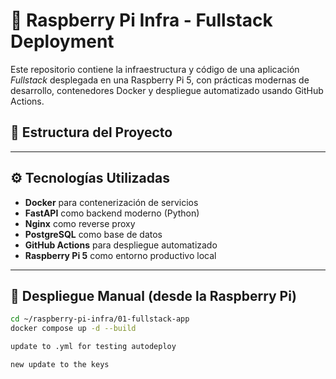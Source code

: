 # 🚀 Raspberry Pi Infra - Fullstack Deployment

Este repositorio contiene la infraestructura y código de una aplicación *Fullstack* desplegada en una Raspberry Pi 5, con prácticas modernas de desarrollo, contenedores Docker y despliegue automatizado usando GitHub Actions.

## 🧱 Estructura del Proyecto


---

## ⚙️ Tecnologías Utilizadas

- **Docker** para contenerización de servicios
- **FastAPI** como backend moderno (Python)
- **Nginx** como reverse proxy
- **PostgreSQL** como base de datos
- **GitHub Actions** para despliegue automatizado
- **Raspberry Pi 5** como entorno productivo local

---

## 🧪 Despliegue Manual (desde la Raspberry Pi)

```bash
cd ~/raspberry-pi-infra/01-fullstack-app
docker compose up -d --build

update to .yml for testing autodeploy

new update to the keys